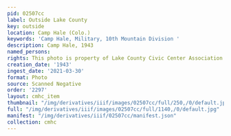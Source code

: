 ```yaml
---
pid: 02507cc
label: Outside Lake County
key: outside
location: Camp Hale (Colo.)
keywords: 'Camp Hale, Military, 10th Mountain Division '
description: Camp Hale, 1943
named_persons: 
rights: This photo is property of Lake County Civic Center Association.
creation_date: '1943'
ingest_date: '2021-03-30'
format: Photo
source: Scanned Negative
order: '2297'
layout: cmhc_item
thumbnail: "/img/derivatives/iiif/images/02507cc/full/250,/0/default.jpg"
full: "/img/derivatives/iiif/images/02507cc/full/1140,/0/default.jpg"
manifest: "/img/derivatives/iiif/02507cc/manifest.json"
collection: cmhc
---
```

